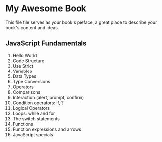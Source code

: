 # My Awesome Book

This file file serves as your book's preface, a great place to describe your book's content and ideas.


## JavaScript Fundamentals


1. Hello World
2. Code Structure
3. Use Strict
4. Variables
5. Data Types
6. Type Conversions
7. Operators
8. Comparisons
9. Interaction (alert, prompt, confirm)
10. Condition operators: if, ?
11. Logical Operators
12. Loops: while and for
13. The switch statements
14. Functions
15. Function expressions and arrows
16. JavaScript specials
